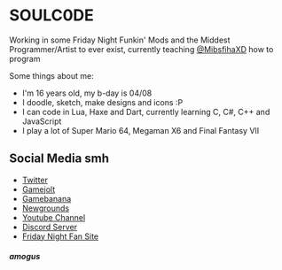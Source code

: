 # SOULC0DE
Working in some Friday Night Funkin' Mods and the Middest Programmer/Artist to ever exist, currently teaching [@MibsfihaXD](https://github.com/MibsfihaXD) how to program







Some things about me:
- I'm 16 years old, my b-day is 04/08
- I doodle, sketch, make designs and icons :P
- I can code in Lua, Haxe and Dart, currently learning C, C#, C++ and JavaScript
- I play a lot of Super Mario 64, Megaman X6 and Final Fantasy VII

## Social Media smh
- [Twitter](https://twitter.com/SOULC0DE)
- [Gamejolt](https://gamejolt.com/@AquaStrikr_)
- [Gamebanana](https://gamebanana.com/members/1978098)
- [Newgrounds](https://daaquastrikr.newgrounds.com)
- [Youtube Channel](https://youtube.com/channel/UC3sQqVq1SaG_nGMh0lWxffw)
- [Discord Server](https://discord.gg/qrngmWvxzP)  
- [Friday Night Fan Site](https://fnfansite.editorx.io/fridaynightfansite/profile/aquastrikr/profile)

##### amogus
